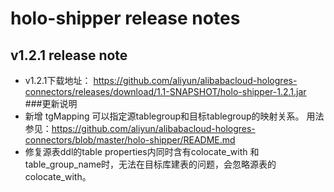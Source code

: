 # holo-shipper release notes

## v1.2.1 release note
   - v1.2.1下载地址：
     https://github.com/aliyun/alibabacloud-hologres-connectors/releases/download/1.1-SNAPSHOT/holo-shipper-1.2.1.jar
###更新说明     
   - 新增 tgMapping 可以指定源tablegroup和目标tablegroup的映射关系。 用法参见：https://github.com/aliyun/alibabacloud-hologres-connectors/blob/master/holo-shipper/README.md
   - 修复源表ddl的table properties内同时含有colocate_with 和 table_group_name时，无法在目标库建表的问题，会忽略源表的colocate_with。


